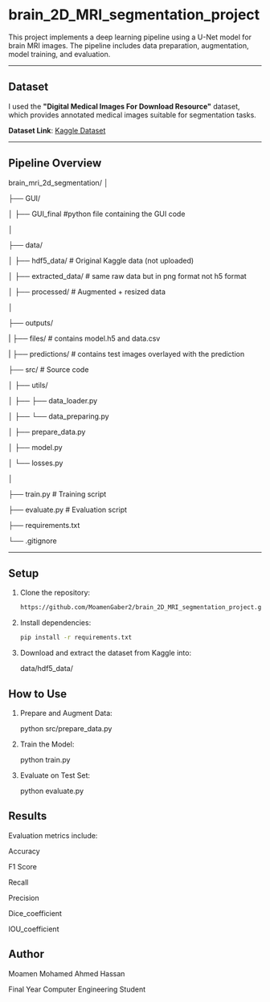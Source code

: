 # brain_2D_MRI_segmentation_project

This project implements a deep learning pipeline using a U-Net model for brain MRI images. The pipeline includes data preparation, augmentation, model training, and evaluation.

---

## Dataset

I used the **"Digital Medical Images For Download Resource"** dataset, which provides annotated medical images suitable for segmentation tasks.

**Dataset Link**: [Kaggle Dataset](https://www.kaggle.com/datasets/balakrishcodes/brain-2d-mri-imgs-and-mask)

---

## Pipeline Overview

brain_mri_2d_segmentation/
│

├── GUI/

│ ├── GUI_final #python file containing the GUI code

│

├── data/

│ ├── hdf5_data/ # Original Kaggle data (not uploaded)

│ ├── extracted_data/ # same raw data but in png format not h5 format

│ ├── processed/ # Augmented + resized data

│

├── outputs/

| ├── files/ # contains model.h5 and data.csv

| ├── predictions/ # contains test images overlayed with the prediction

├── src/ # Source code

│ ├── utils/

│ ├── ├── data_loader.py

│ ├── └── data_preparing.py

│ ├── prepare_data.py

│ ├── model.py

│ └── losses.py

│

├── train.py # Training script

├── evaluate.py # Evaluation script

├── requirements.txt

└── .gitignore

---

## Setup

1. Clone the repository:
   ```bash
   https://github.com/MoamenGaber2/brain_2D_MRI_segmentation_project.git

2. Install dependencies:
   ```bash
   pip install -r requirements.txt

3. Download and extract the dataset from Kaggle into:

   data/hdf5_data/

## How to Use

1. Prepare and Augment Data:

   python src/prepare_data.py

3. Train the Model:

   python train.py

5. Evaluate on Test Set:
   
   python evaluate.py

## Results
   Evaluation metrics include:

   Accuracy

   F1 Score

   Recall

   Precision

   Dice_coefficient

   IOU_coefficient

## Author

   Moamen Mohamed Ahmed Hassan

   Final Year Computer Engineering Student
